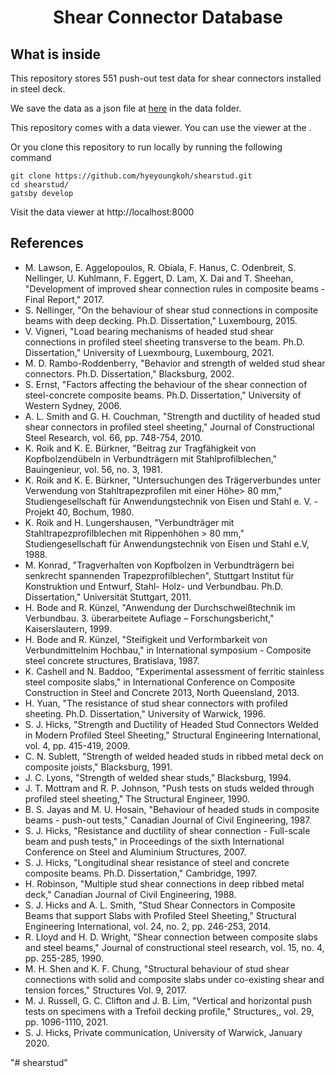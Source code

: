 <h1 align="center">
  Shear Connector Database
</h1>

## What is inside

<p>This repository stores 551 push-out test data for shear connectors installed in steel deck. 

We save the data as a json file at [here](./data/Pe.json) in the data folder. 

This repository comes with a data viewer. You can use the viewer at the .

Or you clone this repository to run locally by running the following command
    
    git clone https://github.com/hyeyoungkoh/shearstud.git
    cd shearstud/
    gatsby develop

Visit the data viewer at http://localhost:8000

## References
- M. Lawson, E. Aggelopoulos, R. Obiala, F. Hanus, C. Odenbreit, S. Nellinger, U. Kuhlmann, F. Eggert, D. Lam, X. Dai and T. Sheehan, "Development of improved shear connection rules in composite beams - Final Report," 2017.
- S. Nellinger, "On the behaviour of shear stud connections in composite beams with deep decking. Ph.D. Dissertation," Luxembourg, 2015.
- V. Vigneri, "Load bearing mechanisms of headed stud shear connections in profiled steel sheeting transverse to the beam. Ph.D. Dissertation," University of Luexmbourg, Luxembourg, 2021.
- M. D. Rambo-Roddenberry, "Behavior and strength of welded stud shear connectors. Ph.D. Dissertation," Blacksburg, 2002.
- S. Ernst, "Factors affecting the behaviour of the shear connection of steel-concrete composite beams. Ph.D. Dissertation," University of Western Sydney, 2006.
- A. L. Smith and G. H. Couchman, "Strength and ductility of headed stud shear connectors in profiled steel sheeting," Journal of Constructional Steel Research, vol. 66, pp. 748-754, 2010. 
- K. Roik and K. E. Bürkner, "Beitrag zur Tragfähigkeit von Kopfbolzendübeln in Verbundträgern mit Stahlprofilblechen," Bauingenieur, vol. 56, no. 3, 1981. 
- K. Roik and K. E. Bürkner, "Untersuchungen des Trägerverbundes unter Verwendung von Stahltrapezprofilen mit einer Höhe> 80 mm," Studiengesellschaft für Anwendungstechnik von Eisen und Stahl e. V. - Projekt 40, Bochum, 1980.
- K. Roik and H. Lungershausen, "Verbundträger mit Stahltrapezprofilblechen mit Rippenhöhen > 80 mm," Studiengesellschaft für Anwendungstechnik von Eisen und Stahl e.V, 1988.
- M. Konrad, "Tragverhalten von Kopfbolzen in Verbundträgern bei senkrecht spannenden Trapezprofilblechen", Stuttgart Institut für Konstruktion und Entwurf, Stahl- Holz- und Verbundbau. Ph.D. Dissertation," Universität Stuttgart, 2011.
- H. Bode and R. Künzel, "Anwendung der Durchschweißtechnik im Verbundbau. 3. überarbeitete Auflage – Forschungsbericht," Kaiserslautern, 1999.
- H. Bode and R. Künzel, "Steifigkeit und Verformbarkeit von Verbundmittelnim Hochbau," in International symposium - Composite steel concrete structures, Bratislava, 1987. 
- K. Cashell and N. Baddoo, "Experimental assessment of ferritic stainless steel composite slabs," in International Conference on Composite Construction in Steel and Concrete 2013, North Queensland, 2013. 
- H. Yuan, "The resistance of stud shear connectors with profiled sheeting. Ph.D. Dissertation," University of Warwick, 1996.
- S. J. Hicks, "Strength and Ductility of Headed Stud Connectors Welded in Modern Profiled Steel Sheeting," Structural Engineering International, vol. 4, pp. 415-419, 2009. 
- C. N. Sublett, "Strength of welded headed studs in ribbed metal deck on composite joists," Blacksburg, 1991.
- J. C. Lyons, "Strength of welded shear studs," Blacksburg, 1994.
- J. T. Mottram and R. P. Johnson, "Push tests on studs welded through profiled steel sheeting," The Structural Engineer, 1990. 
- B. S. Jayas and M. U. Hosain, "Behaviour of headed studs in composite beams - push-out tests," Canadian Journal of Civil Engineering, 1987.
- S. J. Hicks, "Resistance and ductility of shear connection - Full-scale beam and push tests," in Proceedings of the sixth International Conference on Steel and Aluminium Structures, 2007.
- S. J. Hicks, "Longitudinal shear resistance of steel and concrete composite beams. Ph.D. Dissertation," Cambridge, 1997.
- H. Robinson, "Multiple stud shear connections in deep ribbed metal deck," Canadian Journal of Civil Engineering, 1988. 
- S. J. Hicks and A. L. Smith, "Stud Shear Connectors in Composite Beams that support Slabs with Profiled Steel Sheeting," Structural Engineering International, vol. 24, no. 2, pp. 246-253, 2014. 
- R. Lloyd and H. D. Wright, "Shear connection between composite slabs and steel beams," Journal of constructional steel research, vol. 15, no. 4, pp. 255-285, 1990.
- M. H. Shen and K. F. Chung, "Structural behaviour of stud shear connections with solid and composite slabs under co-existing shear and tension forces," Structures Vol. 9, 2017. 
- M. J. Russell, G. C. Clifton and J. B. Lim, "Vertical and horizontal push tests on specimens with a Trefoil decking profile," Structures,, vol. 29, pp. 1096-1110, 2021. 
- S. J. Hicks, Private communication, University of Warwick, January 2020.

"# shearstud" 
